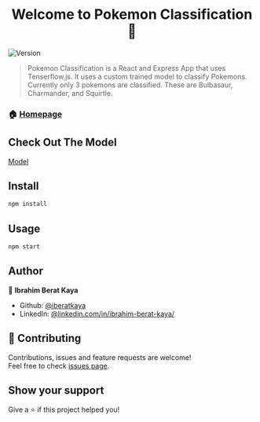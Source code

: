 <h1 align="center">Welcome to Pokemon Classification 👋</h1>
<p>
  <img alt="Version" src="https://img.shields.io/badge/version-0.0.2-blue.svg?cacheSeconds=2592000" />
</p>

> Pokemon Classification is a React and Express App that uses Tenserflow.js. It uses a custom trained model to classify Pokemons. Currently only 3 pokemons are classified. These are Bulbasaur, Charmander, and Squirtle.

### 🏠 [Homepage](https://ibkpokemon.herokuapp.com/)

## Check Out The Model

[Model](https://github.com/iberatkaya/pokemontrain)

## Install

```sh
npm install 
```

## Usage

```sh
npm start
```

## Author

👤 **Ibrahim Berat Kaya**

* Github: [@iberatkaya](https://github.com/iberatkaya)
* LinkedIn: [@linkedin.com/in/ibrahim-berat-kaya/](https://linkedin.com/in/ibrahim-berat-kaya/)

## 🤝 Contributing

Contributions, issues and feature requests are welcome!<br />Feel free to check [issues page](https://github.com/iberatkaya/pokemonclassification/issues). 

## Show your support

Give a ⭐️ if this project helped you!